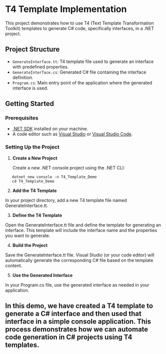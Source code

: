 # T4 Template Implementation

This project demonstrates how to use T4 (Text Template Transformation Toolkit) templates to generate C# code, specifically interfaces, in a .NET project.

## Project Structure

- `GenerateInterface.tt`: T4 template file used to generate an interface with predefined properties.
- `GenerateInterface.cs`: Generated C# file containing the interface definition.
- `Program.cs`: Main entry point of the application where the generated interface is used.

## Getting Started

### Prerequisites

- [.NET SDK](https://dotnet.microsoft.com/download) installed on your machine.
- A code editor such as [Visual Studio](https://visualstudio.microsoft.com/) or [Visual Studio Code](https://code.visualstudio.com/).

### Setting Up the Project

1. **Create a New Project**

   Create a new .NET console project using the .NET CLI:

```
   dotnet new console -n T4_Template_Demo
   cd T4_Template_Demo
```

2. **Add the T4 Template**

In your project directory, add a new T4 template file named GenerateInterface.tt.

3. **Define the T4 Template**

Open the GenerateInterface.tt file and define the template for generating an interface. This template will include the interface name and the properties you want to generate.

4. **Build the Project**

Save the GenerateInterface.tt file. Visual Studio (or your code editor) will automatically generate the corresponding C# file based on the template content.

5. **Use the Generated Interface**

In your Program.cs file, use the generated interface as needed in your application.

## In this demo, we have created a T4 template to generate a C# interface and then used that interface in a simple console application. This process demonstrates how we can automate code generation in C# projects using T4 templates.